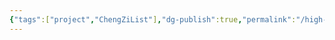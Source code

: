```yaml
---
{"tags":["project","ChengZiList"],"dg-publish":true,"permalink":"/high-language/CPP/ChengZiList/Project 2：LinkedList/","dgPassFrontmatter":true,"noteIcon":"","created":"2025-04-29T16:58:30.557+08:00","updated":"2025-04-29T17:00:21.929+08:00"}
---
```


